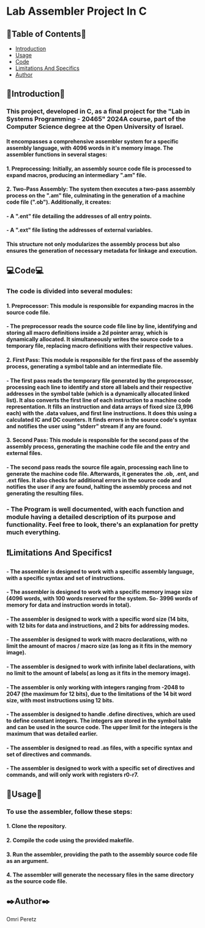 # Lab Assembler Project In C
## 📃Table of Contents📃
- [Introduction](#Introduction)
- [Usage](#Usage)
- [Code](#Code)
- [Limitations And Specifics](#Limitations-And-Specifics)
- [Author](#Author)
## 🏢Introduction🏢
### This project, developed in C, as a final project for the "Lab in Systems Programming - 20465" 2024A course, part of the Computer Science degree at the Open University of Israel.
#### It encompasses a comprehensive assembler system for a specific assembly language, with 4096 words in it's memory image. The assembler functions in several stages:
#### 1. Preprocessing: Initially, an assembly source code file is processed to expand macros, producing an intermediary ".am" file.
#### 2. Two-Pass Assembly: The system then executes a two-pass assembly process on the ".am" file, culminating in the generation of a machine code file (".ob"). Additionally, it creates:
#### - A ".ent" file detailing the addresses of all entry points.
#### - A ".ext" file listing the addresses of external variables.
#### This structure not only modularizes the assembly process but also ensures the generation of necessary metadata for linkage and execution.
## 💻Code💻
### The code is divided into several modules:
#### 1. Preprocessor: This module is responsible for expanding macros in the source code file.
#### - The preprocessor reads the source code file line by line, identifying and storing all macro definitions inside a 2d pointer array, which is dynamically allocated. It simultaneously writes the source code to a temporary file, replacing macro definitions with their respective values.
#### 2. First Pass: This module is responsible for the first pass of the assembly process, generating a symbol table and an intermediate file.
#### - The first pass reads the temporary file generated by the preprocessor, processing each line to identify and store all labels and their respective addresses in the symbol table (which is a dynamically allocated linked list). It also converts the first line of each instruction to a machine code representation. It fills an instruction and data arrays of fixed size (3,996 each) with the .data values, and first line instructions. It does this using a calculated IC and DC counters. It finds errors in the source code's syntax and notifies the user using "stderr" stream if any are found. 
#### 3. Second Pass: This module is responsible for the second pass of the assembly process, generating the machine code file and the entry and external files.
#### - The second pass reads the source file again, processing each line to generate the machine code file. Afterwards, it generates the .ob, .ent, and .ext files. It also checks for additional errors in the source code and notifies the user if any are found, halting the assembly process and not generating the resulting files.
### - The Program is well documented, with each function and module having a detailed description of its purpose and functionality. Feel free to look, there's an explanation for pretty much everything.
## ❗Limitations And Specifics❗
#### - The assembler is designed to work with a specific assembly language, with a specific syntax and set of instructions.
#### - The assembler is designed to work with a specific memory image size (4096 words, with 100 words reserved for the system. So- 3996 words of memory for data and instruction words in total).
#### - The assembler is designed to work with a specific word size (14 bits, with 12 bits for data and instructions, and 2 bits for addressing modes.
#### - The assembler is designed to work with macro declarations, with no limit the amount of macros / macro size (as long as it fits in the memory image).
#### - The assembler is designed to work with infinite label declarations, with no limit to the amount of labels( as long as it fits in the memory image).
#### - The assembler is only working with integers ranging from -2048 to 2047 (the maximum for 12 bits), due to the limitations of the 14 bit word size, with most instructions using 12 bits.
#### - The assembler is designed to handle .define directives, which are used to define constant integers. The integers are stored in the symbol table and can be used in the source code. The upper limit for the integers is the maximum that was detailed earlier.
#### - The assembler is designed to read .as files, with a specific syntax and set of directives and commands.
#### - The assembler is designed to work with a specific set of directives and commands, and will only work with registers r0-r7.
## 🔧Usage🔧
### To use the assembler, follow these steps:
#### 1. Clone the repository.
#### 2. Compile the code using the provided makefile.
#### 3. Run the assembler, providing the path to the assembly source code file as an argument.
#### 4. The assembler will generate the necessary files in the same directory as the source code file.

## ✒️Author✒️
Omri Peretz
```c
```
